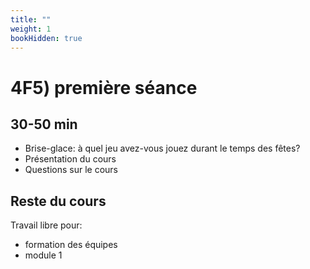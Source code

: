 ```yaml
---
title: ""
weight: 1
bookHidden: true
---
```


# 4F5) première séance

## 30-50 min

* Brise-glace: à quel jeu avez-vous jouez durant le temps des fêtes?
* Présentation du cours
* Questions sur le cours

## Reste du cours


Travail libre pour:

* formation des équipes
* module 1
